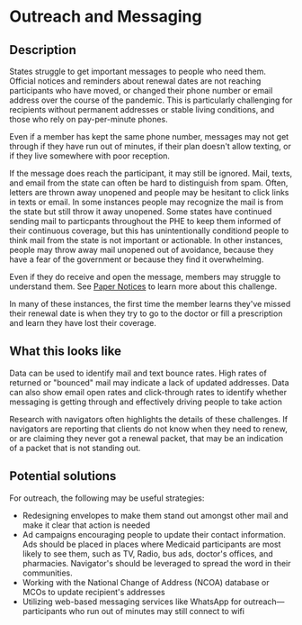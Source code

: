 # Outreach and Messaging

## Description

States struggle to get important messages to people who need them. Official notices and reminders about renewal dates are not reaching participants who have moved, or changed their phone number or email address over the course of the pandemic. This is particularly challenging for recipients without permanent addresses or stable living conditions, and those who rely on pay-per-minute phones. 

Even if a member has kept the same phone number, messages may not get through if they have run out of minutes, if their plan doesn't allow texting, or if they live somewhere with poor reception.

If the message does reach the participant, it may still be ignored. Mail, texts, and email from the state can often be hard to distinguish from spam. Often, letters are thrown away unopened and people may be hesitant to click links in texts or email. In some instances people may recognize the mail is from the state but still throw it away unopened. Some states have continued sending mail to particpants throughout the PHE to keep them informed of their continuous coverage, but this has unintentionally conditiond people to think mail from the state is not important or actionable. In other instances, people may throw away mail unopened out of avoidance, because they have a fear of the government or because they find it overwhelming.

Even if they do receive and open the message, members may struggle to understand them. See [Paper Notices](./paper-notices.md) to learn more about this challenge. 

In many of these instances, the first time the member learns they've missed their renewal date is when they try to go to the doctor or fill a prescription and learn they have lost their coverage.


## What this looks like
Data can be used to identify mail and text bounce rates. High rates of returned or "bounced" mail may indicate a lack of updated addresses. 
Data can also show email open rates and click-through rates to identify whether messaging is getting through and effectively driving people to take action

Research with navigators often highlights the details of these challenges. If navigators are reporting that clients do not know when they need to renew, or are claiming they never got a renewal packet, that may be an indication of a packet that is not standing out. 

## Potential solutions

For outreach, the following may be useful strategies:

  - Redesigning envelopes to make them stand out amongst other mail and make it clear that action is needed
  - Ad campaigns encouraging people to update their contact information. Ads should be placed in places where Medicaid participants are most likely to see them, such as TV, Radio, bus ads, doctor's offices, and pharmacies. Navigator's should be leveraged to spread the word in their communities.
  - Working with the National Change of Address (NCOA) database or MCOs to update recipient's addresses
  - Utilizing web-based messaging services like WhatsApp for outreach—participants who run out of minutes may still connect to wifi 
